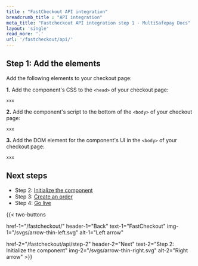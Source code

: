 ```yaml
---
title : "FastCheckout API integration"
breadcrumb_title : "API integration"
meta_title: "Fastcheckout API integration step 1 - MultiSafepay Docs"
layout: 'single'
read_more: '.'
url: '/fastcheckout/api/'
--- 
```


## Step 1: Add the elements

Add the following elements to your checkout page:

**1.** Add the component's CSS to the `<head>` of your checkout page:  
```
xxx
```

**2.** Add the component's script to the bottom of the `<body>` of your checkout page:  
```
xxx
```

**3.** Add the DOM element for the component's UI in the `<body>` of your checkout page:
```
xxx
```

## Next steps

- Step 2: [Initialize the component](/fastcheckout/javascript/step-2)
- Step 3: [Create an order](/fastcheckout/javascript/step-3)
- Step 4: [Go live](/fastcheckout/javascript/step-4)

{{< two-buttons

href-1="/fastcheckout/" header-1="Back" text-1="FastCheckout" img-1="/svgs/arrow-thin-left.svg" alt-1="Left arrow" 

href-2="/fastcheckout/api/step-2" header-2="Next" text-2="Step 2: Initialize the component" img-2="/svgs/arrow-thin-right.svg" alt-2="Right arrow" >}}



